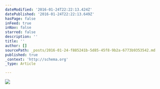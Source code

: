 ```yaml
---
dateModified: '2016-01-24T22:22:13.424Z'
datePublished: '2016-01-24T22:22:13.649Z'
hasPage: false
inFeed: true
inNav: false
starred: false
description: ''
title: ''
author: []
sourcePath: _posts/2016-01-24-f885241b-5d85-45f8-9b2a-6773b9353542.md
published: true
_context: 'http://schema.org'
_type: Article

---
```

![](https://the-grid-user-content.s3-us-west-2.amazonaws.com/3d7e83f5-3289-4d00-94f6-da6e68b4c31c.jpg)